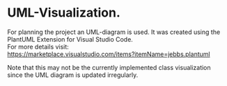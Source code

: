 # UML-Visualization.
For planning the project an UML-diagram is used. It was created using the PlantUML Extension for Visual Studio Code. \
For more details visit: \
https://marketplace.visualstudio.com/items?itemName=jebbs.plantuml

Note that this may not be the currently implemented class visualization since the UML diagram is updated irregularly.